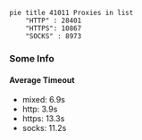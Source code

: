 
```mermaid
pie title 41011 Proxies in list
    "HTTP" : 28401
    "HTTPS": 10867
    "SOCKS" : 8973
```

### Some Info
#### Average Timeout

- mixed: 6.9s
- http: 3.9s
- https: 13.3s
- socks: 11.2s